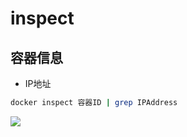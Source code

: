 <!--
 * @Description: 
 * @Version: 1.0
 * @Author: DaLao
 * @Email:  
 * @Date: 2022-01-02 03:12:07
 * @LastEditors: daLao
 * @LastEditTime: 2023-04-17 15:58:32
-->

# inspect

## 容器信息

- IP地址

```sh
docker inspect 容器ID | grep IPAddress
```

![](https://cdn.hurra.ltd/img/20220219213015.png)